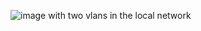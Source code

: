 ![image](https://github.com/BiaBiuta/Networking/assets/149913268/647707b0-9a54-4ce1-822d-5ec277f4daea)
with two vlans in the local network
